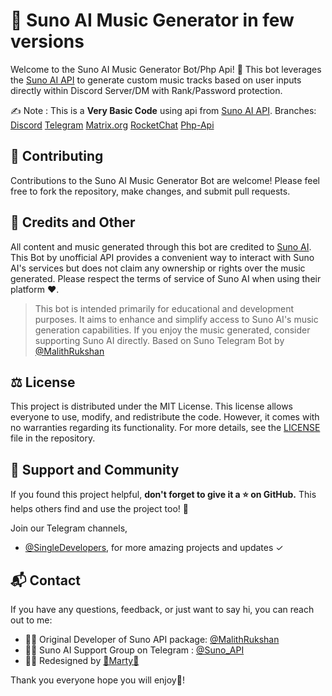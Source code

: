 # 🎵 Suno AI Music Generator in few versions

Welcome to the Suno AI Music Generator Bot/Php Api! 🤖 This bot leverages the [Suno AI API](https://github.com/Malith-Rukshan/Suno-API) to generate custom music tracks based on user inputs directly within Discord Server/DM with Rank/Password protection.

✍️ Note : This is a **Very Basic Code** using api from [Suno AI API](https://github.com/Malith-Rukshan/Suno-API).
Branches:
[Discord](https://github.com/AI-Grid/Suno-AI-BOT/tree/discord)
[Telegram](https://github.com/AI-Grid/Suno-AI-BOT/tree/telegram)
[Matrix.org](https://github.com/AI-Grid/Suno-AI-BOT/tree/matrix.org)
[RocketChat](https://github.com/AI-Grid/Suno-AI-BOT/tree/rocketchat)
[Php-Api](https://github.com/AI-Grid/Suno-AI-BOT/tree/php-api)

## 🤝 Contributing

Contributions to the Suno AI Music Generator Bot are welcome! Please feel free to fork the repository, make changes, and submit pull requests.

## 🎯 Credits and Other
All content and music generated through this bot are credited to [Suno AI](https://suno.ai/). This Bot by unofficial API provides a convenient way to interact with Suno AI's services but does not claim any ownership or rights over the music generated. Please respect  the terms of service of Suno AI when using their platform ❤️.

> This bot is intended primarily for educational and development purposes. It aims to enhance and simplify access to Suno AI's music generation capabilities. If you enjoy the music generated, consider supporting Suno AI directly.
> Based on Suno Telegram Bot by [@MalithRukshan](https://t.me/MalithRukshan)

## ⚖️ License
This project is distributed under the MIT License. This license allows everyone to use, modify, and redistribute the code. However, it comes with no warranties regarding its functionality. For more details, see the [LICENSE](https://github.com/AI-Grid/Suno-AI-BOT/blob/note/LICENSE) file in the repository.

## 🌟 Support and Community
If you found this project helpful, **don't forget to give it a ⭐ on GitHub.** This helps others find and use the project too! 🫶

Join our Telegram channels, 

- [@SingleDevelopers](https://t.me/SingleDevelopers), for more amazing projects and updates ✓


## 📬 Contact
If you have any questions, feedback, or just want to say hi, you can reach out to me:

  -  🧑‍💻 Original Developer of Suno API package: [@MalithRukshan](https://t.me/MalithRukshan)
  -  🧑‍💻 Suno AI Support Group on Telegram : [@Suno_API](https://t.me/Suno_API)
  -  🧑‍💻 Redesigned by [💖Marty💖](https://my.secondlife.com/martynka.adamski)

Thank you everyone hope you will enjoy💖!
